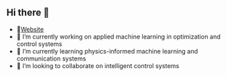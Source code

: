 ## Hi there 👋

- 📄[Website](https://easternboy.github.io) 
- 🔭 I’m currently working on applied machine learning in optimization and control systems
- 🌱 I’m currently learning physics-informed machine learning and communication systems
- 👯 I’m looking to collaborate on intelligent control systems
